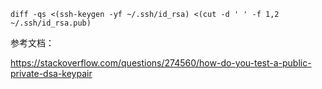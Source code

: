 ```
diff -qs <(ssh-keygen -yf ~/.ssh/id_rsa) <(cut -d ' ' -f 1,2 ~/.ssh/id_rsa.pub)

```

参考文档：

https://stackoverflow.com/questions/274560/how-do-you-test-a-public-private-dsa-keypair
